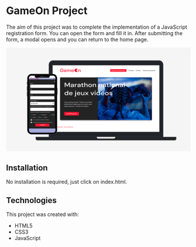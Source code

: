 # GameOn Project

The aim of this project was to complete the implementation of a JavaScript registration form. You can open the form and fill it in. After submitting the form, a modal opens and you can return to the home page.

![GameOn](GameOn.png)

## Installation
No installation is required, just click on index.html.

## Technologies
This project was created with:
* HTML5
* CSS3
* JavaScript
